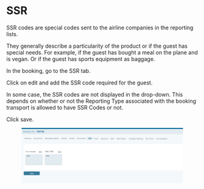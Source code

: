 # SSR

SSR codes are special codes sent to the airline companies in the reporting lists.

They generally describe a particularity of the product or if the guest has special needs. For example, if the guest has bought a meal on the plane and is vegan. Or if the guest has sports equipment as baggage.

In the booking, go to the SSR tab.

Click on edit and add the SSR code required for the guest.

In some case, the SSR codes are not displayed in the drop-down. This depends on whether or not the Reporting Type associated with the booking transport is allowed to have SSR Codes or not.

Click save.

<figure><img src="../../.gitbook/assets/image (2) (1).png" alt=""><figcaption></figcaption></figure>
